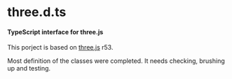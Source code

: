 three.d.ts
====
#### TypeScript interface for three.js ####

This porject is based on [three.js](http://mrdoob.github.com/three.js/) r53.

Most definition of the classes were completed. It needs checking, brushing up and testing.
